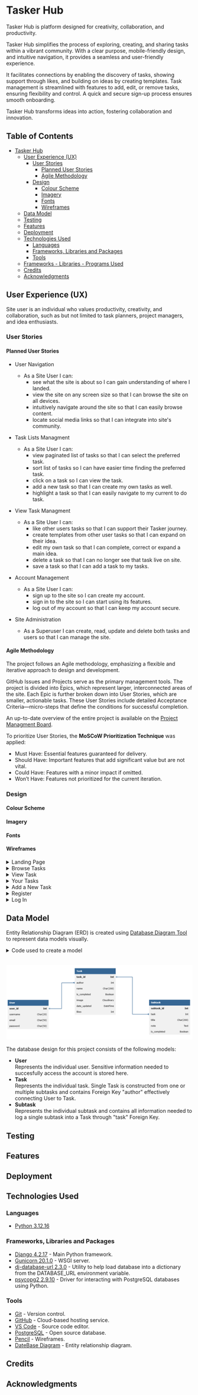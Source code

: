 # Tasker Hub


Tasker Hub is platform designed for creativity, collaboration, and productivity.

Tasker Hub simplifies the process of exploring, creating, and sharing tasks within a vibrant community. With a clear purpose, mobile-friendly design, and intuitive navigation, it provides a seamless and user-friendly experience.

It facilitates connections by enabling the discovery of tasks, showing support through likes, and building on ideas by creating templates. Task management is streamlined with features to add, edit, or remove tasks, ensuring flexibility and control. A quick and secure sign-up process ensures smooth onboarding.

Tasker Hub transforms ideas into action, fostering collaboration and innovation.


## Table of Contents


- [Tasker Hub](#tasker-hub)
  * [User Experience (UX)](#user-experience-ux)
    + [User Stories](#user-stories)
      - [Planned User Stories](#agile-methodology)
      - [Agile Methodology](#agile-methodology)
    + [Design](#design)
      - [Colour Scheme](#colour-scheme)
      - [Imagery](#imagery)
      - [Fonts](#fonts)
      - [Wireframes](#wireframes)
  * [Data Model](#data-model)
  * [Testing](#testing)
  * [Features](#features)
  * [Deployment](#deployment)
  * [Technologies Used](#technologies-used)
    + [Languages](#languages)
    + [Frameworks, Libraries and Packages](#frameworks-libraries-and-packages)
    + [Tools](#tools)
  * [Frameworks - Libraries - Programs Used](#frameworks---libraries---programs-used)
  * [Credits](#credits)
  * [Acknowledgments](#acknowledgments)


## User Experience (UX)


Site user is an individual who values productivity, creativity, and collaboration, such as but not limited to task planners, project managers, and idea enthusiasts. 


### User Stories


#### Planned User Stories

- User Navigation
    - As a Site User I can:
        - see what the site is about so I can gain understanding of where I landed.
        - view the site on any screen size so that I can browse the site on all devices.
        - intuitively navigate around the site so that I can easily browse content.
        - locate social media links so that I can integrate into site's community.

- Task Lists Managment
    - As a Site User I can:
        - view paginated list of tasks so that I can select the preferred task. 
        - sort list of tasks so I can have easier time finding the preferred task.
        - click on a task so I can view the task.
        - add a new task so that I can create my own tasks as well.
        - highlight a task so that I can easily navigate to my current to do task.

- View Task Managment
    - As a Site User I can:
        - like other users tasks so that I can support their Tasker journey.
        - create templates from other user tasks so that I can expand on their idea.
        - edit my own task so that I can complete, correct or expand a main idea.
        - delete a task so that I can no longer see that task live on site.
        - save a task so that I can add a task to my tasks.

- Account Management
    - As a Site User I can:
        - sign up to the site so I can create my account.
        - sign in to the site so I can start using its features.
        - log out of my account so that I can keep my account secure.

- Site Administration
    - As a Superuser I can create, read, update and delete both tasks and users so that I can manage the site.

#### Agile Methodology

The project follows an Agile methodology, emphasizing a flexible and iterative approach to design and development.

GitHub Issues and Projects serve as the primary management tools. The project is divided into Epics, which represent larger, interconnected areas of the site. Each Epic is further broken down into User Stories, which are smaller, actionable tasks. These User Stories include detailed Acceptance Criteria—micro-steps that define the conditions for successful completion.

An up-to-date overview of the entire project is available on the [Project Managment Board](https://github.com/users/almost-good/projects/14).

To prioritize User Stories, the **MoSCoW Prioritization Technique** was applied:

- Must Have: Essential features guaranteed for delivery.
- Should Have: Important features that add significant value but are not vital.
- Could Have: Features with a minor impact if omitted.
- Won’t Have: Features not prioritized for the current iteration.


### Design


#### Colour Scheme

#### Imagery

#### Fonts

#### Wireframes

<details>

 <summary>Landing Page</summary>

![Landing Page](docs/wireframes/landing_page.png)
</details>
<details>

 <summary>Browse Tasks</summary>

![Browse Tasks](docs/wireframes//browse_tasks.png)
</details>
<details>

 <summary>View Task</summary>

![View Task](docs/wireframes/view_task.png)
</details>
<details>

 <summary>Your Tasks</summary>

![Your Tasks](docs/wireframes/your_tasks.png)
</details>
<details>

 <summary>Add a New Task</summary>

![Add a New Task](docs/wireframes/add_new_task.png)
</details>
<details>

 <summary>Register</summary>

![Register](docs/wireframes/register.png)
</details>
<details>

 <summary>Log In</summary>

![Log In](docs/wireframes/log_in.png)
</details>


## Data Model


Entity Relationship Diagram (ERD) is created using [Database Diagram Tool](https://databasediagram.com/) to represent data models visually.

<details>

 <summary>Code used to create a model</summary>

```
User
-
user_id Int PK
username Char(20)
email Char(50)
password Char(50)


Task
-
task_id Int PK
author Int FK > User.user_id
name Char(200)
is_completed Boolean
image Cloudinary
date_updated DateTime
likes Int

Subtask
-
subtask_id Int PK
task Int FK > Task.task_id
title Char(200)
note Text
is_completed Boolean
```
</details><br>

![Entity Relationship Diagram ](docs/img/erd.png)

The database design for this project consists of the following models:

- **User** <br>
Represents the individual user. Sensitive information needed to succesfully access the account is stored here.
- **Task** <br>
Represents the individual task. Single Task is constructed from one or multiple subtasks and contains Foreign Key "author" effectively connecting User to Task. 
- **Subtask** <br>
Represents the individual subtask and contains all information needed to log a single subtask into a Task through "task" Foreign Key.


## Testing


## Features


## Deployment


## Technologies Used


### Languages

- [Python 3.12.16](https://www.python.org/)

### Frameworks, Libraries and Packages

- [Django 4.2.17](https://www.djangoproject.com/) - Main Python framework.
- [Gunicorn 20.1.0](https://gunicorn.org/) - WSGI server.
- [dj-database-url 2.3.0](https://pypi.org/project/dj-database-url/) - Utility to help load database into a dictionary from the DATABASE_URL environment variable.
- [psycopg2 2.9.10](https://pypi.org/project/psycopg2/) - Driver for interacting with PostgreSQL databases using Python.

### Tools

- [Git](https://git-scm.com/) - Version control.
- [GitHub](https://github.com/) - Cloud-based hosting service.
- [VS Code](https://code.visualstudio.com/) - Source code editor.
- [PostgreSQL](https://www.postgresql.org/) - Open source database.
- [Pencil](https://pencil.evolus.vn/) - Wireframes.
- [DateBase Diagram](https://databasediagram.com/) - Entity relationship diagram.

## Credits


## Acknowledgments

